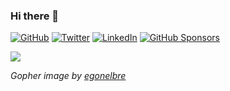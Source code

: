 ### Hi there 👋
<a href="https://github.com/alexrios"><img src="https://img.shields.io/github/followers/alexrios.svg?label=GitHub&style=social" alt="GitHub"></a>
<a href="https://twitter.com/alextrending"><img src="https://img.shields.io/twitter/follow/alextrending?label=Twitter&style=social" alt="Twitter"></a>
<a href="https://www.linkedin.com/in/alex-rios-28706219/"><img src="https://img.shields.io/badge/LinkedIn--_.svg?style=social&logo=linkedin" alt="LinkedIn"></a>
<a href="https://github.com/sponsors/alexrios"><img src="https://img.shields.io/badge/GitHub_Sponsors--_.svg?style=social&logo=github&logoColor=EA4AAA" alt="GitHub Sponsors"></a>

![](https://github.com/egonelbre/gophers/blob/master/.thumb/animation/2bit-sprite/demo.gif)

*Gopher image by [egonelbre](https://github.com/egonelbre/)*
